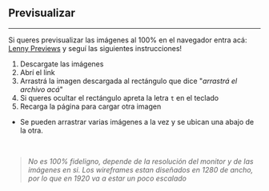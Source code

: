 ## Previsualizar
---

Si queres previsualizar las imágenes al 100% en el navegador entra acá: [Lenny Previews](https://leandromuzzupappa.github.io/previews/) y seguí las siguientes instrucciones!

1. Descargate las imágenes
2. Abrí el link
3. Arrastrá la imagen descargada al rectángulo que dice "_arrastrá el archivo acá_"
4. Si queres ocultar el rectángulo apreta la letra `t` en el teclado
5. Recarga la página para cargar otra imagen

* Se pueden arrastrar varias imágenes a la vez y se ubican una abajo de la otra.

<br>

> _No es 100% fideligno, depende de la resolución del monitor y de las imágenes en si. Los wireframes estan diseñados en 1280 de ancho, por lo que en 1920 va a estar un poco escalado_